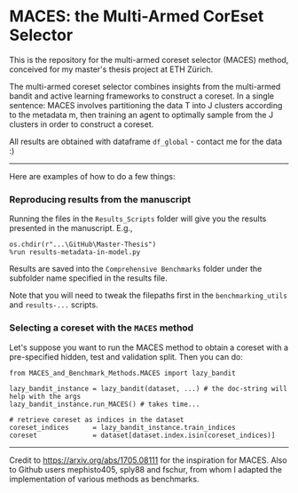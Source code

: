 # MACES: the Multi-Armed CorEset Selector

This is the repository for the multi-armed coreset selector (MACES) method, conceived for my master's thesis project at ETH Zürich.

The multi-armed coreset selector combines insights from the multi-armed bandit and active learning frameworks to construct a coreset. In a single sentence: MACES involves partitioning the data T into J
clusters according to the metadata m, then training an agent to optimally sample from the J clusters in order to construct a coreset. 

All results are obtained with dataframe `df_global` - contact me for the data :)
____________________________________________
Here are examples of how to do a few things:

### Reproducing results from the manuscript

Running the files in the `Results_Scripts` folder will give you the results presented in the manuscript. E.g., 

```
os.chdir(r"...\GitHub\Master-Thesis")
%run results-metadata-in-model.py
```

Results are saved into the `Comprehensive Benchmarks` folder under the subfolder name specified in the results file.

Note that you will need to tweak the filepaths first in the `benchmarking_utils` and `results-...` scripts.

### Selecting a coreset with the `MACES` method

Let's suppose you want to run the MACES method to obtain a coreset with a pre-specified hidden, test and validation split. Then you can do:

```
from MACES_and_Benchmark_Methods.MACES import lazy_bandit

lazy_bandit_instance = lazy_bandit(dataset, ...) # the doc-string will help with the args
lazy_bandit_instance.run_MACES() # takes time...

# retrieve coreset as indices in the dataset
coreset_indices      = lazy_bandit_instance.train_indices
coreset              = dataset[dataset.index.isin(coreset_indices)]
```
____________________________________________
Credit to https://arxiv.org/abs/1705.08111 for the inspiration for MACES. Also to Github users mephisto405, sply88 and fschur, from whom I adapted the implementation of various methods as benchmarks.
